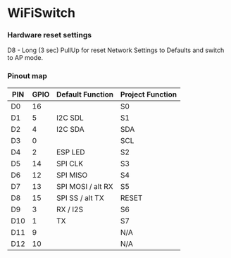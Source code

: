 # WiFiSwitch

### Hardware reset settings

D8 - Long (3 sec) PullUp for reset Network Settings to Defaults and switch to AP mode. 

### Pinout map
PIN | GPIO | Default Function | Project Function
----|------|----------|---------
D0  | 16 | | S0
D1  | 5  | I2C SDL | S1
D2  | 4  | I2C SDA | SDA
D3  | 0  | | SCL
D4  | 2  | ESP LED | S2
D5  | 14 | SPI CLK | S3
D6  | 12 | SPI MISO | S4
D7  | 13 | SPI MOSI / alt RX | S5
D8  | 15 | SPI SS / alt TX | RESET
D9  | 3  | RX / I2S | S6
D10 | 1  | TX | S7
D11 | 9  | | N/A
D12 | 10 | | N/A
